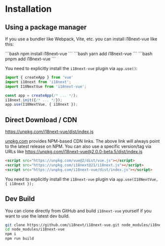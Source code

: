 # Installation

## Using a package manager
If you use a bundler like Webpack, Vite, etc. you can install i18next-vue like this:

<code-group>
<code-block title="npm">
```bash
npm install i18next-vue
``` 
</code-block>

<code-block title="yarn">
```bash
yarn add i18next-vue
```
</code-block>

<code-block title="pnpm">
```bash
pnpm add i18next-vue
```
</code-block>
</code-group>
    

You need to explicitly install the `i18next-vue` plugin via `app.use()`:
    
```javascript
import { createApp } from 'vue'
import i18next from 'i18next';
import I18NextVue from 'i18next-vue';

const app = createApp(/* ... */);
i18next.init({/* ... */});
app.use(I18NextVue, { i18next });
```

## Direct Download / CDN

<https://unpkg.com/i18next-vue/dist/index.js>

[unpkg.com](https://unpkg.com) provides NPM-based CDN links. The above link will always point to the latest release on NPM. You can also use a specific version/tag via URLs like <https://unpkg.com/i18next-vue@2.0.0-beta.5/dist/index.js>

    
```html    
<script src="https://unpkg.com/vue@2/dist/vue.js"></script>
<script src="https://unpkg.com/i18next@21/i18next.js"></script>
<script src="https://unpkg.com/i18next-vue/dist/index.js"></script>
```

You need to explicitly install the `i18next-vue` plugin via `app.use(I18NextVue, { i18next });`

## Dev Build

You can clone directly from GitHub and build `i18next-vue` yourself if you want to use the latest dev build.

```sh
git clone https://github.com/i18next/i18next-vue.git node_modules/i18next-vue
cd node_modules/i18next-vue
npm i
npm run build
```
